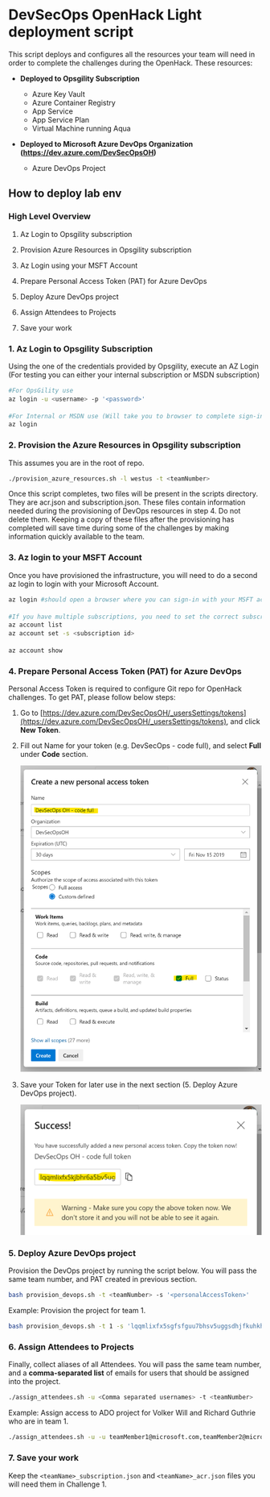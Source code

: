 # DevSecOps OpenHack Light deployment script

This script deploys and configures all the resources your team will need in order to complete the challenges during the OpenHack. These resources:

* **Deployed to Opsgility Subscription**
  * Azure Key Vault
  * Azure Container Registry
  * App Service
  * App Service Plan
  * Virtual Machine running Aqua

* **Deployed to Microsoft Azure DevOps Organization (<https://dev.azure.com/DevSecOpsOH>)**
  * Azure DevOps Project

## How to deploy lab env

### High Level Overview

1. Az Login to Opsgility subscription

2. Provision Azure Resources in Opsgility subscription

3. Az Login using your MSFT Account

4. Prepare Personal Access Token (PAT) for Azure DevOps

5. Deploy Azure DevOps project

6. Assign Attendees to Projects

7. Save your work

### 1. Az Login to Opsgility Subscription

Using the one of the credentials provided by Opsgility, execute an AZ Login (For testing you can either your internal subscription or MSDN subscription)

```bash
#For OpsGility use
az login -u <username> -p '<password>'

#For Internal or MSDN use (Will take you to browser to complete sign-in)
az login
```

### 2. Provision the Azure Resources in Opsgility subscription

This assumes you are in the root of repo.

```bash
./provision_azure_resources.sh -l westus -t <teamNumber>
```

Once this script completes, two files will be present in the scripts directory. They are acr.json and subscription.json. These files contain information needed during the provisioning of DevOps resources in step 4. Do not delete them. Keeping a copy of these files after the provisioning has completed will save time during some of the challenges by making information quickly available to the team.

### 3. Az login to your MSFT Account

Once you have provisioned the infrastructure, you will need to do a second az login to login with your Microsoft Account.

``` Bash
az login #should open a browser where you can sign-in with your MSFT account.

#If you have multiple subscriptions, you need to set the correct subscription.
az account list
az account set -s <subscription id>

az account show
```

### 4. Prepare Personal Access Token (PAT) for Azure DevOps

Personal Access Token is required to configure Git repo for OpenHack challenges. To get PAT, please follow below steps:

1. Go to [https://dev.azure.com/DevSecOpsOH/_usersSettings/tokens](https://dev.azure.com/DevSecOpsOH/_usersSettings/tokens), and click **New Token**.

1. Fill out Name for your token (e.g. DevSecOps - code full), and select **Full** under **Code** section.

    ![PAT create](images/PatCreate.png)

1. Save your Token for later use in the next section (5. Deploy Azure DevOps project).

    ![PAT OK](images/PatCreateOk.png)

### 5. Deploy Azure DevOps project

Provision the DevOps project by running the script below. You will pass the same team number, and PAT created in previous section.

```bash
bash provision_devops.sh -t <teamNumber> -s '<personalAccessToken>'
```

Example: Provision the project for team 1.

```bash
bash provision_devops.sh -t 1 -s 'lqqmlixfx5sgfsfguu7bhsv5uggsdhjfkuhkhlljlkh2yyfgklsa'
```

### 6. Assign Attendees to Projects

Finally, collect aliases of all Attendees. You will pass the same team number, and a **comma-separated list** of emails for users that should be assigned into the project.

```bash
./assign_attendees.sh -u <Comma separated usernames> -t <teamNumber>
```

Example: Assign access to ADO project for Volker Will and Richard Guthrie who are in team 1.

```bash
./assign_attendees.sh -u -u teamMember1@microsoft.com,teamMember2@microsoft.com -t 1
```

### 7. Save your work

Keep the `<teamName>_subscription.json` and `<teamName>_acr.json` files you will need them in Challenge 1.
